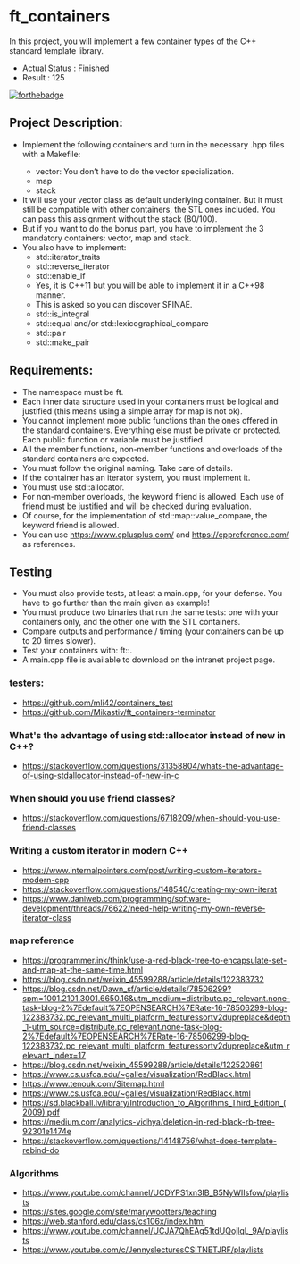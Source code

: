 # ft_containers
In this project, you will implement a few container types of the C++ standard template library.
- Actual Status : Finished
- Result        : 125

[![forthebadge](https://forthebadge.com/images/badges/made-with-c-plus-plus.svg)](https://forthebadge.com)
## Project Description:
- Implement the following containers and turn in the necessary <container>.hpp files with a Makefile:
	- vector: You don’t have to do the vector<bool> specialization.
	- map
	- stack
- It will use your vector class as default underlying container. But it must still be compatible with other containers, the STL ones included. You can pass this assignment without the stack (80/100).
- But if you want to do the bonus part, you have to implement the 3 mandatory containers: vector, map and stack.
- You also have to implement:
	- std::iterator_traits
	- std::reverse_iterator
	- std::enable_if
	- Yes, it is C++11 but you will be able to implement it in a C++98 manner.
	- This is asked so you can discover SFINAE.
	- std::is_integral
	- std::equal and/or std::lexicographical_compare
	- std::pair
	- std::make_pair
## Requirements:
- The namespace must be ft.
- Each inner data structure used in your containers must be logical and justified (this means using a simple array for map is not ok).
- You cannot implement more public functions than the ones offered in the standard containers. Everything else must be private or protected. Each public function or variable must be justified.
- All the member functions, non-member functions and overloads of the standard containers are expected.
- You must follow the original naming. Take care of details.
- If the container has an iterator system, you must implement it.
- You must use std::allocator.
- For non-member overloads, the keyword friend is allowed. Each use of friend must be justified and will be checked during evaluation.
- Of course, for the implementation of std::map::value_compare, the keyword friend is allowed.
- You can use https://www.cplusplus.com/ and https://cppreference.com/ as references.
## Testing
- You must also provide tests, at least a main.cpp, for your defense. You have to go further than the main given as example!
- You must produce two binaries that run the same tests: one with your containers only, and the other one with the STL containers.
- Compare outputs and performance / timing (your containers can be up to 20 times slower).
- Test your containers with: ft::<container>.
- A main.cpp file is available to download on the intranet project page.
### testers:
- https://github.com/mli42/containers_test
- https://github.com/Mikastiv/ft_containers-terminator
### What's the advantage of using std::allocator instead of new in C++?
- https://stackoverflow.com/questions/31358804/whats-the-advantage-of-using-stdallocator-instead-of-new-in-c
### When should you use friend classes? 
- https://stackoverflow.com/questions/6718209/when-should-you-use-friend-classes

### Writing a custom iterator in modern C++
- https://www.internalpointers.com/post/writing-custom-iterators-modern-cpp
- https://stackoverflow.com/questions/148540/creating-my-own-iterat
- https://www.daniweb.com/programming/software-development/threads/76622/need-help-writing-my-own-reverse-iterator-class


### map reference
- https://programmer.ink/think/use-a-red-black-tree-to-encapsulate-set-and-map-at-the-same-time.html
- https://blog.csdn.net/weixin_45599288/article/details/122383732
- https://blog.csdn.net/Dawn_sf/article/details/78506299?spm=1001.2101.3001.6650.16&utm_medium=distribute.pc_relevant.none-task-blog-2%7Edefault%7EOPENSEARCH%7ERate-16-78506299-blog-122383732.pc_relevant_multi_platform_featuressortv2dupreplace&depth_1-utm_source=distribute.pc_relevant.none-task-blog-2%7Edefault%7EOPENSEARCH%7ERate-16-78506299-blog-122383732.pc_relevant_multi_platform_featuressortv2dupreplace&utm_relevant_index=17
- https://blog.csdn.net/weixin_45599288/article/details/122520861
- https://www.cs.usfca.edu/~galles/visualization/RedBlack.html
- https://www.tenouk.com/Sitemap.html
- https://www.cs.usfca.edu/~galles/visualization/RedBlack.html
- https://sd.blackball.lv/library/Introduction_to_Algorithms_Third_Edition_(2009).pdf
- https://medium.com/analytics-vidhya/deletion-in-red-black-rb-tree-92301e1474e
- https://stackoverflow.com/questions/14148756/what-does-template-rebind-do
### Algorithms
- https://www.youtube.com/channel/UCDYPS1xn3IB_B5NyWIIsfow/playlists
- https://sites.google.com/site/marywootters/teaching
- https://web.stanford.edu/class/cs106x/index.html
- https://www.youtube.com/channel/UCJA7QhEAg51tdUQojlqL_9A/playlists
- https://www.youtube.com/c/JennyslecturesCSITNETJRF/playlists
